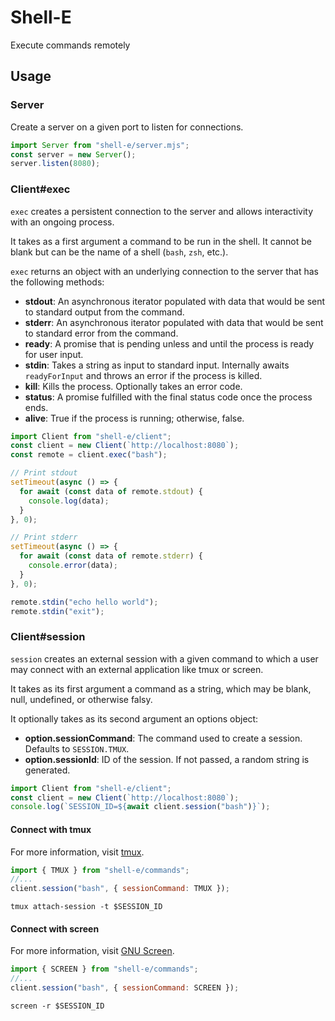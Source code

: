 # Shell-E

Execute commands remotely

## Usage

### Server

Create a server on a given port to listen for connections.

```javascript
import Server from "shell-e/server.mjs";
const server = new Server();
server.listen(8080);
```

### Client#exec

`exec` creates a persistent connection to the server and allows interactivity with an ongoing process.

It takes as a first argument a command to be run in the shell. It cannot be blank but can be the name of a shell (`bash`, `zsh`, etc.).

`exec` returns an object with an underlying connection to the server that has the following methods:

- **stdout**: An asynchronous iterator populated with data that would be sent to standard output from the command.
- **stderr**: An asynchronous iterator populated with data that would be sent to standard error from the command.
- **ready**: A promise that is pending unless and until the process is ready for user input.
- **stdin**: Takes a string as input to standard input. Internally awaits `readyForInput` and throws an error if the process is killed.
- **kill**: Kills the process. Optionally takes an error code.
- **status**: A promise fulfilled with the final status code once the process ends.
- **alive**: True if the process is running; otherwise, false.

```javascript
import Client from "shell-e/client";
const client = new Client(`http://localhost:8080`);
const remote = client.exec("bash");

// Print stdout
setTimeout(async () => {
  for await (const data of remote.stdout) {
    console.log(data);
  }
}, 0);

// Print stderr
setTimeout(async () => {
  for await (const data of remote.stderr) {
    console.error(data);
  }
}, 0);

remote.stdin("echo hello world");
remote.stdin("exit");
```

### Client#session

`session` creates an external session with a given command to which a user may connect with an external application like tmux or screen.

It takes as its first argument a command as a string, which may be blank, null, undefined, or otherwise falsy.

It optionally takes as its second argument an options object:

- **option.sessionCommand**: The command used to create a session. Defaults to `SESSION.TMUX`.
- **option.sessionId**: ID of the session. If not passed, a random string is generated.

```javascript
import Client from "shell-e/client";
const client = new Client(`http://localhost:8080`);
console.log(`SESSION_ID=${await client.session("bash")}`);
```

#### Connect with tmux

For more information, visit [tmux](https://github.com/tmux/tmux/wiki).

```javascript
import { TMUX } from "shell-e/commands";
//...
client.session("bash", { sessionCommand: TMUX });
```

```shell
tmux attach-session -t $SESSION_ID
```

#### Connect with screen

For more information, visit [GNU Screen](https://www.gnu.org/software/screen/).

```javascript
import { SCREEN } from "shell-e/commands";
//...
client.session("bash", { sessionCommand: SCREEN });
```

```shell
screen -r $SESSION_ID
```

